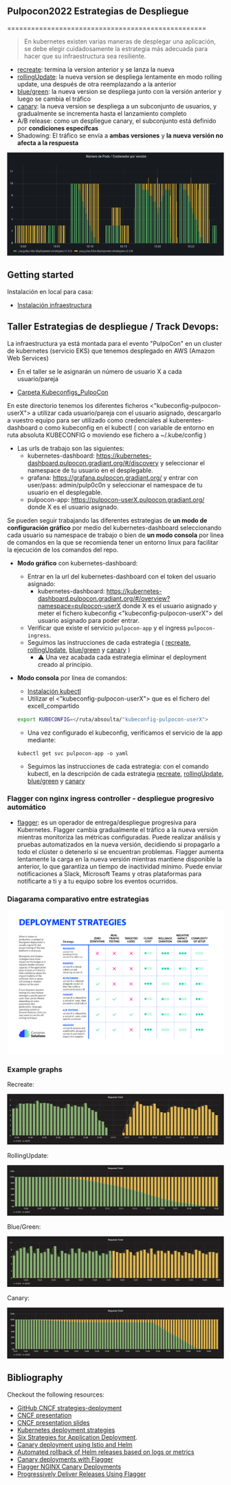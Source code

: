 ## Pulpocon2022 Estrategias de Despliegue
==================================================

> En kubernetes existen varias maneras de desplegar una aplicación, 
se debe elegir cuidadosamente la estrategia más adecuada para hacer que su infraestructura sea resiliente.

- [recreate](recreate/): termina la version anterior y se lanza la nueva
- [rollingUpdate](rolling-update/): la nueva version se despliega lentamente en modo rolling update, una después de otra reemplazando a la anterior
- [blue/green](blue-green/): la nueva version se despliega junto con la versión anterior y luego se cambia el tráfico
- [canary](canary/): la nueva version se despliega a un subconjunto de usuarios, y gradualmente se incrementa hasta el lanzamiento completo
- A/B release: como un despliegue canary, el subconjunto está definido por **condiciones específcas**
- Shadowing: El tráfico se envía a **ambas versiones** y **la nueva versión no afecta a la respuesta**

<!---

![deployment strategy decision diagram](decision-diagram.png)

-->
![grafico de estrategias de despliegue](estrategias-despliegue-graph.png)

## Getting started

Instalación en local para casa:

- [Instalación infraestructura](local-kind/README.md)

## Taller Estrategias de despliegue / Track Devops:

La infraestructura ya está montada para el evento "PulpoCon" en un cluster de kubernetes (servicio EKS) que tenemos desplegado en AWS (Amazon Web Services)
<!--
- [Usuarios PulpoCon](https://docs.google.com/spreadsheets/d/1qm4vZoIYYcHK4AwTuHPsjFciUwVgTlFK7ENTguKx0Tk/edit?usp=sharing)

En este fichero tenemos 3 informaciones:
    - username: pulpocon-user20
    - token: <"token-k8s-pulpocon-user20">
    - kubeconfig: <"file-kube-config-pulpocon-user20">
-->
- En el taller se le asignarán un número de usuario X a cada usuario/pareja

- [Carpeta Kubeconfigs_PulpoCon](https://drive.google.com/drive/folders/1v-eMXMpb5lJ9sqt8fISqKAmH1ylj9x9S?usp=sharing)

En este directorio tenemos los diferentes ficheros <"kubeconfig-pulpocon-userX"> a utilizar cada usuario/pareja con el usuario asignado, descargarlo a vuestro equipo para ser utilizado como credenciales al kuberentes-dashboard o como kubeconfig en el kubectl ( con variable de entorno en ruta absoluta KUBECONFIG o moviendo ese fichero a ~/.kube/config )

- Las urls de trabajo son las siguientes:
    - kubernetes-dashboard: https://kubernetes-dashboard.pulpocon.gradiant.org/#/discovery y seleccionar el namespace de tu usuario en el desplegable.
    - grafana: https://grafana.pulpocon.gradiant.org/ y entrar con user/pass: admin/pulp0c0n  y seleccionar el namespace de tu usuario en el desplegable.
    - pulpocon-app: https://pulpocon-userX.pulpocon.gradiant.org/ donde X es el usuario asignado.

Se pueden seguir trabajando las diferentes estrategias de **un modo de configuración gráfico** por medio del kubernetes-dashboard seleccionando cada usuario su namespace de trabajo o bien de **un modo consola** por linea de comandos en la que se recomienda tener un entorno linux para facilitar la ejecución de los comandos del repo.

- **Modo gráfico** con kubernetes-dashboard:

    - Entrar en la url del kubernetes-dashboard con el token del usuario asignado:
        - kubernetes-dashboard: https://kubernetes-dashboard.pulpocon.gradiant.org/#/overview?namespace=pulpocon-userX donde X es el usuario asignado y meter el fichero kubeconfig <"kubeconfig-pulpocon-userX"> del usuario asignado para poder entrar.
    - Verificar que existe el servicio `pulpocon-app` y el ingress `pulpocon-ingress`.
    - Seguimos las instrucciones de cada estrategia ( [recreate](recreate/), [rollingUpdate](rolling-update/), [blue/green](blue-green/) y [canary](canary/) )
        - :warning: Una vez acabada cada estrategia eliminar el deployment creado al principio.


- **Modo consola** por línea de comandos:

    - [Instalación kubectl](https://kubernetes.io/docs/tasks/tools/)
    - Utilizar el <"kubeconfig-pulpocon-userX"> que es el fichero del excell_compartido 
    ```bash
    export KUBECONFIG=</ruta/absoulta/"kubeconfig-pulpocon-userX">
    ```
    - Una vez configurado el kubeconfig, verificamos el servicio de la app mediante:
    ```
    kubectl get svc pulpocon-app -o yaml
    ```
    - Seguimos las instrucciones de cada estrategia: con el comando kubectl, en la descripción de cada estrategia [recreate](recreate/), [rollingUpdate](rolling-update/), [blue/green](blue-green/) y [canary](canary/)

### Flagger con nginx ingress controller - despliegue progresivo automático

- [flagger](flagger/): es un operador de entrega/despliegue progresiva para Kubernetes. 
Flagger cambia gradualmente el tráfico a la nueva versión mientras monitoriza las métricas configuradas.
Puede realizar análisis y pruebas automatizados en la nueva versión, decidiendo si propagarlo a todo el clúster o detenerlo si se encuentran problemas.
Flagger aumenta lentamente la carga en la nueva versión mientras mantiene disponible la anterior, lo que garantiza un tiempo de inactividad mínimo.
Puede enviar notificaciones a Slack, Microsoft Teams y otras plataformas para notificarte a ti y a tu equipo sobre los eventos ocurridos.

### Diagarama comparativo entre estrategias

![deployment strategy decision diagram](decision-diagram.png)

### Example graphs

Recreate:

![Kubernetes deployment recreate](recreate/grafana-recreate.png)

RollingUpdate:

![Kubernetes deployment ramped](rolling-update/grafana-rolling-update.png)

Blue/Green:

![Kubernetes deployment blue-green](blue-green/grafana-blue-green.png)

Canary:

![Kubernetes deployment canary](canary/grafana-canary.png)

## Bibliography

Checkout the following resources:
- [GitHub CNCF strategies-deployment](https://github.com/ContainerSolutions/k8s-deployment-strategies)
- [CNCF presentation](https://www.youtube.com/watch?v=1oPhfKye5Pg)
- [CNCF presentation slides](https://www.slideshare.net/EtienneTremel/kubernetes-deployment-strategies-cncf-webinar)
- [Kubernetes deployment strategies](https://container-solutions.com/kubernetes-deployment-strategies/)
- [Six Strategies for Application Deployment](https://thenewstack.io/deployment-strategies/).
- [Canary deployment using Istio and Helm](https://github.com/etiennetremel/istio-cross-namespace-canary-release-demo)
- [Automated rollback of Helm releases based on logs or metrics](https://container-solutions.com/automated-rollback-helm-releases-based-logs-metrics/)
- [Canary deployments with Flagger](https://www.weave.works/blog/kubernetes-deployment-strategies)
- [Flagger NGINX Canary Deployments](https://devopstales.github.io/kubernetes/flagger-nginx-canary-deployments/)
- [Progressively Deliver Releases Using Flagger](https://www.digitalocean.com/community/tutorials/how-to-progressively-deliver-releases-using-flagger-on-digitalocean-kubernetes)
